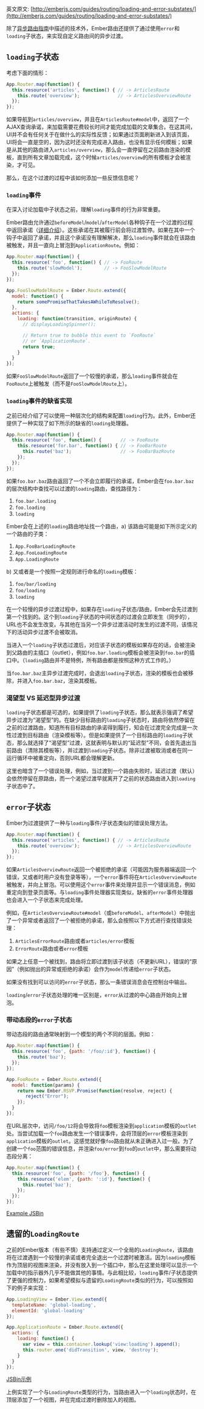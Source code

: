 英文原文: [http://emberjs.com/guides/routing/loading-and-error-substates/](http://emberjs.com/guides/routing/loading-and-error-substates/)

除了[异步路由指南](/guides/routing/asynchronous-routing/)中描述的技术外，Ember路由还提供了通过使用`error`和`loading`子状态，来实现自定义路由间的异步过渡。

## `loading`子状态

考虑下面的情形：

```js
App.Router.map(function() {
  this.resource('articles', function() { // -> ArticlesRoute
    this.route('overview');              // -> ArticlesOverviewRoute
  });
});
```

如果导航到`articles/overview`，并且在`ArticlesRoute#model`中，返回了一个AJAX查询承诺，来加载需要花费较长时间才能完成加载的文章集合。在这其间，UI并不会有任何关于在做什么的实际性反馈；如果通过页面刷新进入到该页面，UI将会一直是空的，因为这时还没有完成进入路由，也没有显示任何模板；如果是从其他的路由进入`articles/overview`，那么会一直停留在之前路由渲染的模板，直到所有文章加载完成，这个时候`articles/overview`的所有模板才会被渲染，才可见。

那么，在这个过渡的过程中该如何添加一些反馈信息呢？

### `loading`事件

在深入讨论加载中子状态之前，理解`loading`事件的行为非常重要。

Ember路由允许通过`beforeModel`/`model`/`afterModel`各种钩子在一个过渡的过程中返回承诺（[详细介绍](/guides/routing/asynchronous-routing)）。这些承诺在其被履行前会将过渡暂停。如果在其中一个钩子中返回了承诺，并且这个承诺没有理解解决，那么`loading`事件就会在该路由被触发，并且一直向上冒泡到`ApplicationRoute`。例如：

```js
App.Router.map(function() {
  this.resource('foo', function() { // -> FooRoute
    this.route('slowModel');        // -> FooSlowModelRoute
  });
});

App.FooSlowModelRoute = Ember.Route.extend({
  model: function() {
    return somePromiseThatTakesAWhileToResolve();
  },
  actions: {
    loading: function(transition, originRoute) {
      // displayLoadingSpinner();

      // Return true to bubble this event to `FooRoute`
      // or `ApplicationRoute`.
      return true;
    }
  }
});
```

如果`FooSlowModelRoute`返回了一个较慢的承诺，那么`loading`事件就会在`FooRoute`上被触发（而不是`FooSlowModelRoute`上）。

### `loading`事件的缺省实现

之前已经介绍了可以使用一种层次化的结构来配置`loading`行为。此外，Ember还提供了一种实现了如下所示的缺省的`loading`处理器。

```js
App.Router.map(function() {
  this.resource('foo', function() {       // -> FooRoute
    this.resource('for.bar', function() { // -> FooBarRoute
      this.route('baz');                  // -> FooBarBazRoute
    });
  });
});
```

如果`foo.bar.baz`路由返回了一个不会立即履行的承诺，Ember会在`foo.bar.baz`的层次结构中查找可以过渡的`loading`路由，查找路径为：

1. `foo.bar.loading`
2. `foo.loading`
3. `loading`

Ember会在上述的`loading`路由地址找一个路由，a) 该路由可能是如下所示定义的一个路由的子类：

1. `App.FooBarLoadingRoute`
2. `App.FooLoadingRoute`
3. `App.LoadingRoute`

b) 又或者是一个按照一定规则进行命名的`loading`模板：

1. `foo/bar/loading`
2. `foo/loading`
3. `loading`

在一个较慢的异步过渡过程中，如果存在`loading`子状态/路由，Ember会先过渡到第一个找到的。这个到`loading`子状态的中间状态的过渡会立即发生（同步的），URL也不会发生改变。与其他在当另一个异步过渡活动时发生的过渡不同，该情况下的活动异步过渡不会被取消。

当进入一个`loading`子状态过渡后，对应该子状态的模板如果存在的话，会被渲染到父路由的主插口（outlet），例如`foo.bar.loading`模板会被渲染到`foo.bar`的插口中。（`loading`路由并不是特例，所有路由都是按照这种方式工作的。）

当`foo.bar.baz`主异步过渡完成时，会退出`loading`子状态，渲染的模板也会被移除，并进入`foo.bar.baz`，渲染其模板。

### 渴望型 VS 延迟型异步过渡

`loading`子状态都是可选的，如果提供了`loading`子状态，那么就表示强调了希望异步过渡为“渴望型”的。在缺少目标路由的`loading`子状态时，路由将依然停留在之前的过渡路由，知道所有目标路由的承诺得到履行，知会在过渡完全完成是一次性过渡到目标路由（渲染模板等）。但是如果提供了一个目标路由的`loading`子状态，那么就选择了“渴望型”过渡，这就表明与默认的“延迟型”不同，会首先退出当前路由（清除其模板等），并过渡到`loading`子状态。除非过渡被取消或者在同一运行循环中被重定向，否则URL都会理解更新。

这里也暗含了一个错误处理，例如，当过渡到一个路由失败时，延迟过渡（默认）会依然停留在原路由，而一个渴望过渡早就离开了之前的状态路由进入到`loading`子状态中了。

## `error`子状态

Ember为过渡提供了一种与`loading`事件/子状态类似的错误处理方法。

```js
App.Router.map(function() {
  this.resource('articles', function() { // -> ArticlesRoute
    this.route('overview');              // -> ArticlesOverviewRoute
  });
});
```

如果`ArticlesOverviewRoute`返回一个被拒绝的承诺（可能因为服务器端返回一个错误，又或者时用户没有登录等等），一个`error`事件将在`ArticlesOverviewRoute`被触发，并向上冒泡。可以使用这个`error`事件来处理并显示一个错误消息，例如重定向到登录页面等。与`loading`事件处理器实现类似，缺省的`error`事件处理器也会进入一个子状态来完成处理。

例如，在`ArticlesOverviewRoute#model`（或`beforeModel`、`afterModel`）中抛出了一个异常或者返回了一个被拒绝的承诺，那么会按照以下方式进行查找错误处理：


1. `ArticlesErrorRoute`路由或者`articles/error`模板
2. `ErrorRoute`路由或者`error`模板

如果之上任意一个被找到，路由将立即过渡到该子状态（不更新URL），错误的“原因”（例如抛出的异常或拒绝的承诺）会作为`model`传递给`error`子状态。

如果没有找到可以访问的`error`子状态，那么一条错误消息会在控制台中输出。

`loading`/`error`子状态处理的唯一区别是，`error`从过渡的中心路由开始向上冒泡。

### 带动态段的`error`子状态

带动态段的路由通常映射到一个模型的两个不同的层面。例如：

```js
App.Router.map(function() {
  this.resource('foo', {path: '/foo/:id'}, function() {
    this.route('baz');
  });
});

App.FooRoute = Ember.Route.extend({
  model: function(params) {
    return new Ember.RSVP.Promise(function(resolve, reject) {
       reject("Error");
    });
  }
});
```

在URL层次中，访问`/foo/12`将会导致将`foo`模板渲染到`application`模板的`outlet`处。当尝试加载一个`foo`路由发生一个错误事件，会将顶层的`error`模板渲染到`application`模板的`outlet`。这感觉就好像`foo`路由就从未正确进入过一般。为了创建一个`foo`范围的错误信息，并渲染`foo/error`到`foo`的`outlet`中，那么需要将动态段分离：

```js
App.Router.map(function() {
  this.resource('foo', {path: '/foo'}, function() {
    this.resource('elem', {path: ':id'}, function() {
      this.route('baz');
    });
  });
});
```

[Example JSBin](http://emberjs.jsbin.com/ucanam/4279)

## 遗留的`LoadingRoute`

之前的Ember版本（有些不慎）支持通过定义一个全局的`LoadingRoute`，该路由将在过渡遇到一个较慢的承诺或者完全退出一个过渡时被激活。因为`loading`模板作为顶层的视图来渲染，并没有放入到一个插口中，那么在这里处理可以显示一个加载中的指示器外几乎不能做其他的事情。与此相比较，`loading`事件/子状态提供了更强的控制力，如果希望模拟与遗留的`LoadingRoute`类似的行为，可以按照如下的例子来实现：

```js
App.LoadingView = Ember.View.extend({
  templateName: 'global-loading',
  elementId: 'global-loading'
});

App.ApplicationRoute = Ember.Route.extend({
  actions: {
    loading: function() {
      var view = this.container.lookup('view:loading').append();
      this.router.one('didTransition', view, 'destroy');
    }
  }
});
```

[JSBin示例](http://emberjs.jsbin.com/ucanam/3307)

上例实现了一个与`LoadingRoute`类型的行为，当路由进入一个`loading`状态时，在顶层添加了一个视图，并在完成过渡时删除加入的视图。
